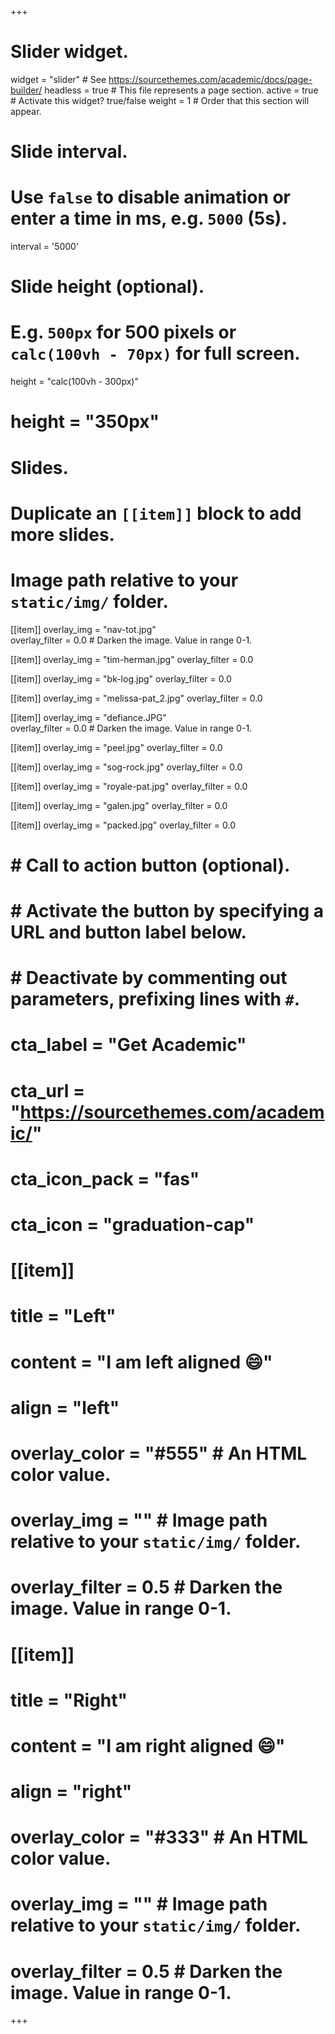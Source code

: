 +++
# Slider widget.
widget = "slider"  # See https://sourcethemes.com/academic/docs/page-builder/
headless = true  # This file represents a page section.
active = true  # Activate this widget? true/false
weight = 1  # Order that this section will appear.

# Slide interval.
# Use `false` to disable animation or enter a time in ms, e.g. `5000` (5s).
interval = '5000'

# Slide height (optional).
# E.g. `500px` for 500 pixels or `calc(100vh - 70px)` for full screen.
height = "calc(100vh - 300px)"
# height = "350px"

# Slides.
# Duplicate an `[[item]]` block to add more slides.
# Image path relative to your `static/img/` folder.

[[item]]
  overlay_img = "nav-tot.jpg"  
  overlay_filter = 0.0  # Darken the image. Value in range 0-1.

[[item]]
  overlay_img = "tim-herman.jpg"
  overlay_filter = 0.0 
  
[[item]]
  overlay_img = "bk-log.jpg"
  overlay_filter = 0.0 

[[item]]
  overlay_img = "melissa-pat_2.jpg"
  overlay_filter = 0.0

[[item]]
  overlay_img = "defiance.JPG"  
  overlay_filter = 0.0  # Darken the image. Value in range 0-1.

[[item]]
  overlay_img = "peel.jpg"
  overlay_filter = 0.0
  
[[item]]
  overlay_img = "sog-rock.jpg"
  overlay_filter = 0.0 
  
[[item]]
  overlay_img = "royale-pat.jpg"
  overlay_filter = 0.0 
  
[[item]]
  overlay_img = "galen.jpg"
  overlay_filter = 0.0 
    
[[item]]
  overlay_img = "packed.jpg"
  overlay_filter = 0.0 


#   # Call to action button (optional).
#   #   Activate the button by specifying a URL and button label below.
#   #   Deactivate by commenting out parameters, prefixing lines with `#`.
#   cta_label = "Get Academic"
#   cta_url = "https://sourcethemes.com/academic/"
#   cta_icon_pack = "fas"
#   cta_icon = "graduation-cap"
# 
# [[item]]
#   title = "Left"
#   content = "I am left aligned :smile:"
#   align = "left"
# 
#   overlay_color = "#555"  # An HTML color value.
#   overlay_img = ""  # Image path relative to your `static/img/` folder.
#   overlay_filter = 0.5  # Darken the image. Value in range 0-1.
# 
# [[item]]
#   title = "Right"
#   content = "I am right aligned :smile:"
#   align = "right"
# 
#   overlay_color = "#333"  # An HTML color value.
#   overlay_img = ""  # Image path relative to your `static/img/` folder.
#   overlay_filter = 0.5  # Darken the image. Value in range 0-1.
+++
